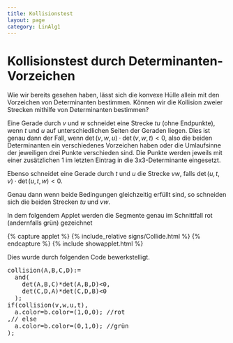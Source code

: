 ```yaml
---
title: Kollisionstest
layout: page
category: LinAlg1
---
```


# Kollisionstest durch Determinanten-Vorzeichen

Wie wir bereits gesehen haben, lässt sich die konvexe Hülle allein mit den Vorzeichen von Determinanten bestimmen. Können wir die Kollision zweier Strecken mithilfe von Determinanten bestimmen?

Eine Gerade durch $v$ und $w$ schneidet eine Strecke $t u$ (ohne Endpunkte), wenn $t$ und $u$ auf unterschiedlichen Seiten der Geraden liegen. Dies ist genau dann der Fall, wenn $\det(v,w,u) \cdot \det(v,w,t) < 0$, also die beiden Determinanten ein verschiedenes Vorzeichen haben oder die Umlaufsinne der jeweiligen drei Punkte verschieden sind. Die Punkte werden jeweils mit einer zusätzlichen 1 im letzten Eintrag in die 3x3-Determinante eingesetzt.

Ebenso schneidet eine Gerade durch $t$ und $u$ die Strecke $v w$, falls $\det(u,t,v)\cdot \det(u,t,w) < 0$.

Genau dann wenn beide Bedingungen gleichzeitig erfüllt sind, so schneiden sich die beiden Strecken $t u$ und $v w$.

In dem folgendem Applet werden die Segmente genau im Schnittfall rot (andernfalls grün) gezeichnet

{% capture applet %} {% include_relative signs/Collide.html %} {% endcapture %}
{% include showapplet.html %}

Dies wurde durch folgenden Code bewerkstelligt.
<pre>
collision(A,B,C,D):=
  and(
    det(A,B,C)*det(A,B,D)<0,
    det(C,D,A)*det(C,D,B)<0
  );
if(collision(v,w,u,t),
  a.color=b.color=(1,0,0); //rot
,// else
  a.color=b.color=(0,1,0); //grün
);
</pre>

